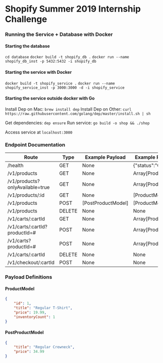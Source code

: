# Shopify Summer 2019 Internship Challenge

### Running the Service + Database with Docker

#### Starting the database
`cd database`
`docker build -t shopify_db .`
`docker run --name shopify_db_inst -p 5432:5432 -i shopify_db`

#### Starting the service with Docker
`docker build -t shopify_service .`
`docker run --name shopify_service_inst -p 3000:3000 -d -i shopify_service`

#### Starting the service outside docker with Go
Install Dep on Mac: `brew install dep`
Install Dep on Other: `curl https://raw.githubusercontent.com/golang/dep/master/install.sh | sh`

Get dependencies: `dep ensure`
Run service: `go build -o shop && ./shop`

Access service at `localhost:3000`

### Endpoint Documentation

| Route | Type | Example Payload | Example Response |
|---|---|---|---|
| /health | GET | None | {"status":"OK"} |
| /v1/products | GET | None | Array[ProductModel] |
| /v1/products?onlyAvailable=true | GET | None | Array[ProductModel] |
| /v1/products/:id | GET | None | [ProductModel] |
| /v1/products | POST | [PostProductModel] | [ProductModel] |
| /v1/products | DELETE | None | None |
| /v1/carts/:cartId | GET | None | Array[ProductModel] |
| /v1/carts/:cartId?productId=# | POST | None | Array[ProductModel] |
| /v1/carts?productId=# | POST | None | Array[ProductModel] |
| /v1/carts/:cartId | DELETE | None | None |
| /v1/checkout/:cartId | POST | None | None |

### Payload Definitions
#### ProductModel
```json
{
    "id": 1,
    "title": "Regular T-Shirt",
    "price": 19.99,
    "inventoryCount": 1
}
```

#### PostProductModel
```json
{
	"title": "Regular Crewneck",
	"price": 34.99
}
```
